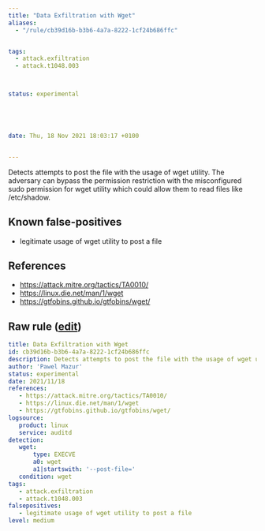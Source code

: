 ```yaml
---
title: "Data Exfiltration with Wget"
aliases:
  - "/rule/cb39d16b-b3b6-4a7a-8222-1cf24b686ffc"


tags:
  - attack.exfiltration
  - attack.t1048.003



status: experimental





date: Thu, 18 Nov 2021 18:03:17 +0100


---
```


Detects attempts to post the file with the usage of wget utility. The adversary can bypass the permission restriction with the misconfigured sudo permission for wget utility which could allow them to read files like /etc/shadow.

<!--more-->


## Known false-positives

* legitimate usage of wget utility to post a file



## References

* https://attack.mitre.org/tactics/TA0010/
* https://linux.die.net/man/1/wget
* https://gtfobins.github.io/gtfobins/wget/


## Raw rule ([edit](https://github.com/SigmaHQ/sigma/edit/master/rules/linux/auditd/lnx_auditd_data_exfil_wget.yml))
```yaml
title: Data Exfiltration with Wget
id: cb39d16b-b3b6-4a7a-8222-1cf24b686ffc
description: Detects attempts to post the file with the usage of wget utility. The adversary can bypass the permission restriction with the misconfigured sudo permission for wget utility which could allow them to read files like /etc/shadow.
author: 'Pawel Mazur'
status: experimental
date: 2021/11/18
references:
   - https://attack.mitre.org/tactics/TA0010/
   - https://linux.die.net/man/1/wget
   - https://gtfobins.github.io/gtfobins/wget/
logsource:
   product: linux
   service: auditd
detection:
   wget:
       type: EXECVE
       a0: wget
       a1|startswith: '--post-file='
   condition: wget
tags:
   - attack.exfiltration
   - attack.t1048.003
falsepositives:
   - legitimate usage of wget utility to post a file
level: medium
```
